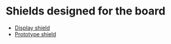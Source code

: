 # Shields designed for the board

- [Display shield](https://github.com/srg74/WLED-ESP32-universal-controller/tree/main/Shields/Display_shield)
- [Prototype shield](https://github.com/srg74/WLED-ESP32-universal-controller/tree/main/Shields/Proto_shield)
